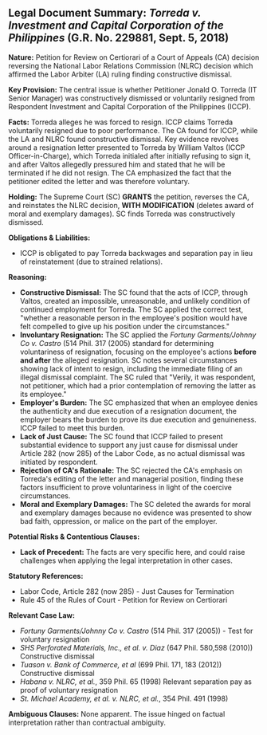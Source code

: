 ## Legal Document Summary: *Torreda v. Investment and Capital Corporation of the Philippines* (G.R. No. 229881, Sept. 5, 2018)

**Nature:** Petition for Review on Certiorari of a Court of Appeals (CA) decision reversing the National Labor Relations Commission (NLRC) decision which affirmed the Labor Arbiter (LA) ruling finding constructive dismissal.

**Key Provision:**  The central issue is whether Petitioner Jonald O. Torreda (IT Senior Manager) was constructively dismissed or voluntarily resigned from Respondent Investment and Capital Corporation of the Philippines (ICCP).

**Facts:** Torreda alleges he was forced to resign.  ICCP claims Torreda voluntarily resigned due to poor performance.  The CA found for ICCP, while the LA and NLRC found constructive dismissal.  Key evidence revolves around a resignation letter presented to Torreda by William Valtos (ICCP Officer-in-Charge), which Torreda initialed after initially refusing to sign it, and after Valtos allegedly pressured him and stated that he will be terminated if he did not resign. The CA emphasized the fact that the petitioner edited the letter and was therefore voluntary.

**Holding:** The Supreme Court (SC) **GRANTS** the petition, reverses the CA, and reinstates the NLRC decision, **WITH MODIFICATION** (deletes award of moral and exemplary damages). SC finds Torreda was constructively dismissed.

**Obligations & Liabilities:**
*   ICCP is obligated to pay Torreda backwages and separation pay in lieu of reinstatement (due to strained relations).

**Reasoning:**
*   **Constructive Dismissal:** The SC found that the acts of ICCP, through Valtos, created an impossible, unreasonable, and unlikely condition of continued employment for Torreda. The SC applied the correct test, "whether a reasonable person in the employee's position would have felt compelled to give up his position under the circumstances."
*   **Involuntary Resignation:** The SC applied the *Fortuny Garments/Johnny Co v. Castro* (514 Phil. 317 (2005) standard for determining voluntariness of resignation, focusing on the employee's actions **before and after** the alleged resignation. SC notes several circumstances showing lack of intent to resign, including the immediate filing of an illegal dismissal complaint.  The SC ruled that "Verily, it was respondent, not petitioner, which had a prior contemplation of removing the latter as its employee."
*   **Employer's Burden:** The SC emphasized that when an employee denies the authenticity and due execution of a resignation document, the employer bears the burden to prove its due execution and genuineness. ICCP failed to meet this burden.
*   **Lack of Just Cause:** The SC found that ICCP failed to present substantial evidence to support any just cause for dismissal under Article 282 (now 285) of the Labor Code, as no actual dismissal was initiated by respondent.
*   **Rejection of CA's Rationale:** The SC rejected the CA's emphasis on Torreda's editing of the letter and managerial position, finding these factors insufficient to prove voluntariness in light of the coercive circumstances.
*   **Moral and Exemplary Damages:** The SC deleted the awards for moral and exemplary damages because no evidence was presented to show bad faith, oppression, or malice on the part of the employer.

**Potential Risks & Contentious Clauses:**

*   **Lack of Precedent:**  The facts are very specific here, and could raise challenges when applying the legal interpretation in other cases.

**Statutory References:**
*   Labor Code, Article 282 (now 285) - Just Causes for Termination
*   Rule 45 of the Rules of Court - Petition for Review on Certiorari

**Relevant Case Law:**
*   *Fortuny Garments/Johnny Co v. Castro* (514 Phil. 317 (2005)) - Test for voluntary resignation
*   *SHS Perforated Materials, Inc., et al. v. Diaz* (647 Phil. 580,598 (2010)) Constructive dismissal
*   *Tuason v. Bank of Commerce, et al* (699 Phil. 171, 183 (2012)) Constructive dismissal
*   *Habana v. NLRC, et al.*, 359 Phil. 65 (1998) Relevant separation pay as proof of voluntary resignation
*   *St. Michael Academy, et al. v. NLRC, et al.*, 354 Phil. 491 (1998)

**Ambiguous Clauses:** None apparent. The issue hinged on factual interpretation rather than contractual ambiguity.
